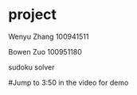 # project 

Wenyu Zhang   100941511

Bowen Zuo     100951180

sudoku solver 

#Jump to 3:50 in the video for demo
